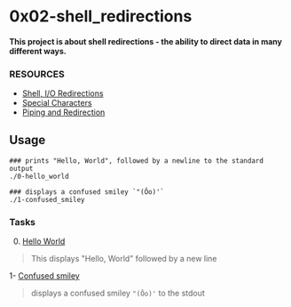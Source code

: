 # 0x02-shell_redirections

#### This project is about shell redirections - the ability to direct data in many different ways.

### RESOURCES
 - [Shell, I/O Redirections](https://intranet.alxswe.com/rltoken/fGOQQXRKbvOcd1qLRxHzLQ)
 - [Special Characters](https://intranet.alxswe.com/rltoken/c1pz13vke3HPH0S8iALbtw)
 - [Piping and Redirection](https://ryanstutorials.net/linuxtutorial/piping.php)

## Usage
 
``` shell
### prints "Hello, World", followed by a newline to the standard output
./0-hello_world

### displays a confused smiley `"(Ôo)'`
./1-confused_smiley
```


### Tasks
0. [Hello World]()
 > This displays "Hello, World" followed by a new line

1- [Confused smiley]()
 > displays a confused smiley `"(Ôo)'` to the stdout
